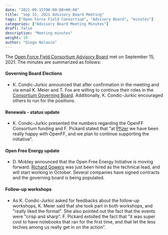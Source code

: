 ```yaml
---
date: "2021-09-15T00:00:00+00:00"
title: "Sep 15, 2021 Advisory Board Meeting"
tags: ["Open Force Field Consortium", "Advisory Board", "minutes"]
categories: ["Advisory Board Meeting Minutes"]
draft: false
description: "Meeting minutes"
weight: 10
author: "Diego Nolasco"
---
```


The [Open Force Field Consortium Advisory Board](https://openforcefield.org/about/organization/#open-force-field-consortium) met on September 15, 2021.
The minutes are summarized as follows:

#### Governing Board Elections

* K. Condic-Jurkic announced that after confirmation in the meeting and via email K. Meier and T. Fox are willing to continue their roles in the [Consortium Governing Board](https://openforcefield.org/about/organization/). Additionally, K. Condic-Jurkic encouraged others to run for the positions. 

#### Renewals - status update

* K. Condic-Jurkic presented the numbers regarding the OpenFF Consortium funding and F. Pickard stated that "at [Pfizer](https://www.pfizer.com/) we have been really happy with OpenFF, and we plan to continue supporting the initiative".

#### Open Free Energy update

* D. Mobley announced that the Open Free Energy Initiative is moving forward. [Richard Gowers](https://github.com/richardjgowers) was just been hired as the technical lead, and will start working in October. Several companies have signed contracts and the governing board is being populated.

#### Follow-up workshops

* As K. Condic-Jurkic asked for feedbacks about the follow-up workshops, K. Meier said that she took part in both workshops, and "really liked the format". She also pointed out the fact that the events were "crisp and sharp". F. Pickard extolled the fact that "it was super cool to have notebooks that ran for the first time, and that let the less techies among us really get in on the action".

